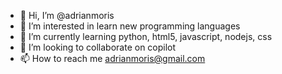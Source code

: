 - 👋 Hi, I’m @adrianmoris
- 👀 I’m interested in learn new programming languages 
- 🌱 I’m currently learning python, html5, javascript, nodejs, css
- 💞️ I’m looking to collaborate on copilot
- 📫 How to reach me adrianmoris@gmail.com

<!---
adrianmoris/adrianmoris is a ✨ special ✨ repository because its `README.md` (this file) appears on your GitHub profile.
You can click the Preview link to take a look at your changes.
--->
